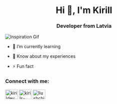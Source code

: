 <h1 align="center">Hi 👋, I'm Kirill</h1>
<h3 align="center">Developer from Latvia</h3>
<img src="https://img.etimg.com/thumb/width-1200,height-900,imgsize-638053,resizemode-75,msid-84146083/prime/technology-and-startups/booting-up-developer-economy-how-tech-startups-are-helping-coders-build-and-test-software-faster.jpg" alt="Inspiration Gif"/>

- 🌱 I’m currently learning 

- 📄 Know about my experiences 

- ⚡ Fun fact 

<h3 align="left">Connect with me:</h3>
<p align="left">
<a href="https://twitter.com/kirildev" target="blank"><img align="center" src="https://raw.githubusercontent.com/rahuldkjain/github-profile-readme-generator/master/src/images/icons/Social/twitter.svg" alt="kirildev" height="30" width="40" /></a>
<a href="https://linkedin.com/in/kirils-luscins" target="blank"><img align="center" src="https://raw.githubusercontent.com/rahuldkjain/github-profile-readme-generator/master/src/images/icons/Social/linked-in-alt.svg" alt="kirils-luscins" height="30" width="40" /></a>
<a href="https://instagram.com/liushchin" target="blank"><img align="center" src="https://raw.githubusercontent.com/rahuldkjain/github-profile-readme-generator/master/src/images/icons/Social/instagram.svg" alt="liushchin" height="30" width="40" /></a>
</p>